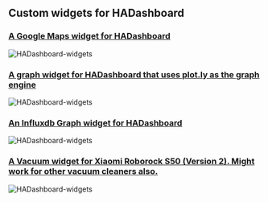 ## Custom widgets for HADashboard


### [A Google Maps widget for HADashboard](https://github.com/tjntomas/HADashboard-widgets/tree/master/custom_widgets/basegooglemaps)

![HADashboard-widgets](https://github.com/tjntomas/HADashboard-widgets/blob/master/img/googlemapwidgets2.png?raw=true)

### [A graph widget for HADashboard that uses plot.ly as the graph engine](https://github.com/tjntomas/HADashboard-widgets/tree/master/custom_widgets/basehagraph)

![HADashboard-widgets](https://github.com/tjntomas/HADashboard-widgets/blob/master/img/graph.png?raw=true)


### [An Influxdb Graph widget for HADashboard](https://github.com/tjntomas/HADashboard-widgets/tree/master/custom_widgets/basegraph)

![HADashboard-widgets](https://github.com/tjntomas/HADashboard-widgets/blob/master/img/influx_graph2.png?raw=true)

### [A Vacuum widget for Xiaomi Roborock S50 (Version 2). Might work for other vacuum cleaners also.](https://github.com/tjntomas/HADashboard-widgets/tree/master/custom_widgets/basevacuum)

![HADashboard-widgets](https://github.com/tjntomas/HADashboard-widgets/blob/master/img/vacuum_widget.png?raw=true)





